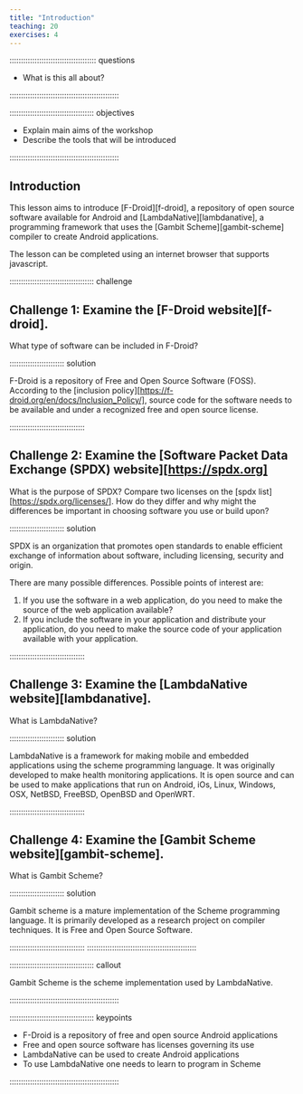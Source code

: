 ```yaml
---
title: "Introduction"
teaching: 20
exercises: 4
---
```


:::::::::::::::::::::::::::::::::::::: questions 

- What is this all about?

::::::::::::::::::::::::::::::::::::::::::::::::

::::::::::::::::::::::::::::::::::::: objectives

- Explain main aims of the workshop
- Describe the tools that will be introduced

::::::::::::::::::::::::::::::::::::::::::::::::

## Introduction

This lesson aims to introduce [F-Droid][f-droid], a repository of
open source software available for Android and [LambdaNative][lambdanative],
a programming framework that uses the [Gambit Scheme][gambit-scheme]
compiler to create Android applications.

The lesson can be completed using an internet browser that supports
javascript.


::::::::::::::::::::::::::::::::::::: challenge 

## Challenge 1: Examine the [F-Droid website][f-droid].

What type of software can be included in F-Droid?


:::::::::::::::::::::::: solution 

F-Droid is a repository of Free and Open Source Software (FOSS). According
to the [inclusion policy][https://f-droid.org/en/docs/Inclusion_Policy/],
source code for the software needs to be available and under a
recognized free and open source license.

:::::::::::::::::::::::::::::::::


## Challenge 2: Examine the [Software Packet Data Exchange (SPDX) website][https://spdx.org]

What is the purpose of SPDX? Compare two licenses on the [spdx list][https://spdx.org/licenses/].
How do they differ and why might the differences be important in choosing software you use or
build upon?

:::::::::::::::::::::::: solution

SPDX is an organization that promotes open standards to enable efficient exchange of information
about software, including licensing, security and origin.

There are many possible differences.  Possible points of interest are:

 1. If you use the software in a web application, do you need to make the source of the web
    application available?
 2. If you include the software in your application and distribute your application, do you
    need to make the source code of your application available with your application.
 
:::::::::::::::::::::::::::::::::

## Challenge 3: Examine the [LambdaNative website][lambdanative].

What is LambdaNative?

:::::::::::::::::::::::: solution 

LambdaNative is a framework for making mobile and embedded applications
using the scheme programming language.  It was originally developed to
make health monitoring applications.  It is open source and can be used
to make applications that run on Android, iOs, Linux, Windows, OSX,
NetBSD, FreeBSD, OpenBSD and OpenWRT.

:::::::::::::::::::::::::::::::::

## Challenge 4:  Examine the [Gambit Scheme website][gambit-scheme].

What is Gambit Scheme?


:::::::::::::::::::::::: solution

Gambit scheme is a mature implementation of the Scheme programming language.  It is
primarily developed as a research project on compiler techniques.  It is Free and
Open Source Software. 

:::::::::::::::::::::::::::::::::
::::::::::::::::::::::::::::::::::::::::::::::::


::::::::::::::::::::::::::::::::::::: callout

Gambit Scheme is the scheme implementation used by LambdaNative.

::::::::::::::::::::::::::::::::::::::::::::::::



::::::::::::::::::::::::::::::::::::: keypoints 

- F-Droid is a repository of free and open source Android applications
- Free and open source software has licenses governing its use
- LambdaNative can be used to create Android applications
- To use LambdaNative one needs to learn to program in Scheme

::::::::::::::::::::::::::::::::::::::::::::::::

